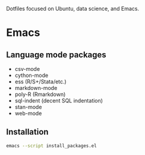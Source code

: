 Dotfiles focused on Ubuntu, data science, and Emacs.

# Emacs

## Language mode packages

- csv-mode
- cython-mode
- ess (R/S+/Stata/etc.)
- markdown-mode
- poly-R (Rmarkdown)
- sql-indent (decent SQL indentation)
- stan-mode
- web-mode

## Installation

```sh
emacs --script install_packages.el
```
